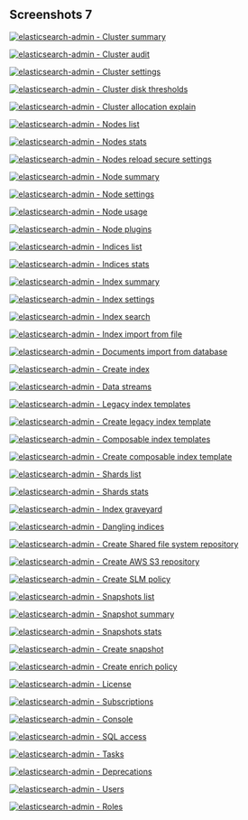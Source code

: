 ## Screenshots 7

[![elasticsearch-admin - Cluster summary](https://raw.githubusercontent.com/stephanediondev/elasticsearch-admin/main/screenshots/7/resized/resized-cluster.png)](https://raw.githubusercontent.com/stephanediondev/elasticsearch-admin/main/screenshots/7/original/original-cluster.png)

[![elasticsearch-admin - Cluster audit](https://raw.githubusercontent.com/stephanediondev/elasticsearch-admin/main/screenshots/7/resized/resized-cluster-audit.png)](https://raw.githubusercontent.com/stephanediondev/elasticsearch-admin/main/screenshots/7/original/original-cluster-audit.png)

[![elasticsearch-admin - Cluster settings](https://raw.githubusercontent.com/stephanediondev/elasticsearch-admin/main/screenshots/7/resized/resized-cluster-settings.png)](https://raw.githubusercontent.com/stephanediondev/elasticsearch-admin/main/screenshots/7/original/original-cluster-settings.png)

[![elasticsearch-admin - Cluster disk thresholds](https://raw.githubusercontent.com/stephanediondev/elasticsearch-admin/main/screenshots/7/resized/resized-disk-thresholds.png)](https://raw.githubusercontent.com/stephanediondev/elasticsearch-admin/main/screenshots/7/original/original-disk-thresholds.png)

[![elasticsearch-admin - Cluster allocation explain](https://raw.githubusercontent.com/stephanediondev/elasticsearch-admin/main/screenshots/7/resized/resized-cluster-allocation-explain.png)](https://raw.githubusercontent.com/stephanediondev/elasticsearch-admin/main/screenshots/7/original/original-cluster-allocation-explain.png)

[![elasticsearch-admin - Nodes list](https://raw.githubusercontent.com/stephanediondev/elasticsearch-admin/main/screenshots/7/resized/resized-nodes.png)](https://raw.githubusercontent.com/stephanediondev/elasticsearch-admin/main/screenshots/7/original/original-nodes.png)

[![elasticsearch-admin - Nodes stats](https://raw.githubusercontent.com/stephanediondev/elasticsearch-admin/main/screenshots/7/resized/resized-nodes-stats.png)](https://raw.githubusercontent.com/stephanediondev/elasticsearch-admin/main/screenshots/7/original/original-nodes-stats.png)

[![elasticsearch-admin - Nodes reload secure settings](https://raw.githubusercontent.com/stephanediondev/elasticsearch-admin/main/screenshots/7/resized/resized-nodes-reload-secure-settings.png)](https://raw.githubusercontent.com/stephanediondev/elasticsearch-admin/main/screenshots/7/original/original-nodes-reload-secure-settings.png)

[![elasticsearch-admin - Node summary](https://raw.githubusercontent.com/stephanediondev/elasticsearch-admin/main/screenshots/7/resized/resized-node.png)](https://raw.githubusercontent.com/stephanediondev/elasticsearch-admin/main/screenshots/7/original/original-node.png)

[![elasticsearch-admin - Node settings](https://raw.githubusercontent.com/stephanediondev/elasticsearch-admin/main/screenshots/7/resized/resized-node-settings.png)](https://raw.githubusercontent.com/stephanediondev/elasticsearch-admin/main/screenshots/7/original/original-node-settings.png)

[![elasticsearch-admin - Node usage](https://raw.githubusercontent.com/stephanediondev/elasticsearch-admin/main/screenshots/7/resized/resized-node-usage.png)](https://raw.githubusercontent.com/stephanediondev/elasticsearch-admin/main/screenshots/7/original/original-node-usage.png)

[![elasticsearch-admin - Node plugins](https://raw.githubusercontent.com/stephanediondev/elasticsearch-admin/main/screenshots/7/resized/resized-node-plugins.png)](https://raw.githubusercontent.com/stephanediondev/elasticsearch-admin/main/screenshots/7/original/original-node-plugins.png)

[![elasticsearch-admin - Indices list](https://raw.githubusercontent.com/stephanediondev/elasticsearch-admin/main/screenshots/7/resized/resized-indices.png)](https://raw.githubusercontent.com/stephanediondev/elasticsearch-admin/main/screenshots/7/original/original-indices.png)

[![elasticsearch-admin - Indices stats](https://raw.githubusercontent.com/stephanediondev/elasticsearch-admin/main/screenshots/7/resized/resized-indices-stats.png)](https://raw.githubusercontent.com/stephanediondev/elasticsearch-admin/main/screenshots/7/original/original-indices-stats.png)

[![elasticsearch-admin - Index summary](https://raw.githubusercontent.com/stephanediondev/elasticsearch-admin/main/screenshots/7/resized/resized-index.png)](https://raw.githubusercontent.com/stephanediondev/elasticsearch-admin/main/screenshots/7/original/original-index.png)

[![elasticsearch-admin - Index settings](https://raw.githubusercontent.com/stephanediondev/elasticsearch-admin/main/screenshots/7/resized/resized-index-settings.png)](https://raw.githubusercontent.com/stephanediondev/elasticsearch-admin/main/screenshots/7/original/original-index-settings.png)

[![elasticsearch-admin - Index search](https://raw.githubusercontent.com/stephanediondev/elasticsearch-admin/main/screenshots/7/resized/resized-index-search.png)](https://raw.githubusercontent.com/stephanediondev/elasticsearch-admin/main/screenshots/7/original/original-index-search.png)

[![elasticsearch-admin - Index import from file](https://raw.githubusercontent.com/stephanediondev/elasticsearch-admin/main/screenshots/7/resized/resized-index-file-import.png)](https://raw.githubusercontent.com/stephanediondev/elasticsearch-admin/main/screenshots/7/original/original-index-file-import.png)

[![elasticsearch-admin - Documents import from database](https://raw.githubusercontent.com/stephanediondev/elasticsearch-admin/main/screenshots/7/resized/resized-index-database-import.png)](https://raw.githubusercontent.com/stephanediondev/elasticsearch-admin/main/screenshots/7/original/original-index-database-import.png)

[![elasticsearch-admin - Create index](https://raw.githubusercontent.com/stephanediondev/elasticsearch-admin/main/screenshots/7/resized/resized-index-create.png)](https://raw.githubusercontent.com/stephanediondev/elasticsearch-admin/main/screenshots/7/original/original-index-create.png)

[![elasticsearch-admin - Data streams](https://raw.githubusercontent.com/stephanediondev/elasticsearch-admin/main/screenshots/7/resized/resized-data-streams.png)](https://raw.githubusercontent.com/stephanediondev/elasticsearch-admin/main/screenshots/7/original/original-data-streams.png)

[![elasticsearch-admin - Legacy index templates](https://raw.githubusercontent.com/stephanediondev/elasticsearch-admin/main/screenshots/7/resized/resized-index-templates-legacy.png)](https://raw.githubusercontent.com/stephanediondev/elasticsearch-admin/main/screenshots/7/original/original-index-templates-legacy.png)

[![elasticsearch-admin - Create legacy index template](https://raw.githubusercontent.com/stephanediondev/elasticsearch-admin/main/screenshots/7/resized/resized-index-template-create-legacy.png)](https://raw.githubusercontent.com/stephanediondev/elasticsearch-admin/main/screenshots/7/original/original-index-template-create-legacy.png)

[![elasticsearch-admin - Composable index templates](https://raw.githubusercontent.com/stephanediondev/elasticsearch-admin/main/screenshots/7/resized/resized-index-templates.png)](https://raw.githubusercontent.com/stephanediondev/elasticsearch-admin/main/screenshots/7/original/original-index-templates.png)

[![elasticsearch-admin - Create composable index template](https://raw.githubusercontent.com/stephanediondev/elasticsearch-admin/main/screenshots/7/resized/resized-index-template-create.png)](https://raw.githubusercontent.com/stephanediondev/elasticsearch-admin/main/screenshots/7/original/original-index-template-create.png)

[![elasticsearch-admin - Shards list](https://raw.githubusercontent.com/stephanediondev/elasticsearch-admin/main/screenshots/7/resized/resized-shards.png)](https://raw.githubusercontent.com/stephanediondev/elasticsearch-admin/main/screenshots/7/original/original-shards.png)

[![elasticsearch-admin - Shards stats](https://raw.githubusercontent.com/stephanediondev/elasticsearch-admin/main/screenshots/7/resized/resized-shards-stats.png)](https://raw.githubusercontent.com/stephanediondev/elasticsearch-admin/main/screenshots/7/original/original-shards-stats.png)

[![elasticsearch-admin - Index graveyard](https://raw.githubusercontent.com/stephanediondev/elasticsearch-admin/main/screenshots/7/resized/resized-index-graveyard.png)](https://raw.githubusercontent.com/stephanediondev/elasticsearch-admin/main/screenshots/7/original/original-index-graveyard.png)

[![elasticsearch-admin - Dangling indices](https://raw.githubusercontent.com/stephanediondev/elasticsearch-admin/main/screenshots/7/resized/resized-dangling-indices.png)](https://raw.githubusercontent.com/stephanediondev/elasticsearch-admin/main/screenshots/7/original/original-dangling-indices.png)

[![elasticsearch-admin - Create Shared file system repository](https://raw.githubusercontent.com/stephanediondev/elasticsearch-admin/main/screenshots/7/resized/resized-repository-create-fs.png)](https://raw.githubusercontent.com/stephanediondev/elasticsearch-admin/main/screenshots/7/original/original-repository-create-fs.png)

[![elasticsearch-admin - Create AWS S3 repository](https://raw.githubusercontent.com/stephanediondev/elasticsearch-admin/main/screenshots/7/resized/resized-repository-create-s3.png)](https://raw.githubusercontent.com/stephanediondev/elasticsearch-admin/main/screenshots/7/original/original-repository-create-s3.png)

[![elasticsearch-admin - Create SLM policy](https://raw.githubusercontent.com/stephanediondev/elasticsearch-admin/main/screenshots/7/resized/resized-slm-policy-create.png)](https://raw.githubusercontent.com/stephanediondev/elasticsearch-admin/main/screenshots/7/original/original-slm-policy-create.png)

[![elasticsearch-admin - Snapshots list](https://raw.githubusercontent.com/stephanediondev/elasticsearch-admin/main/screenshots/7/resized/resized-snapshots.png)](https://raw.githubusercontent.com/stephanediondev/elasticsearch-admin/main/screenshots/7/original/original-snapshots.png)

[![elasticsearch-admin - Snapshot summary](https://raw.githubusercontent.com/stephanediondev/elasticsearch-admin/main/screenshots/7/resized/resized-snapshot.png)](https://raw.githubusercontent.com/stephanediondev/elasticsearch-admin/main/screenshots/7/original/original-snapshot.png)

[![elasticsearch-admin - Snapshots stats](https://raw.githubusercontent.com/stephanediondev/elasticsearch-admin/main/screenshots/7/resized/resized-snapshots-stats.png)](https://raw.githubusercontent.com/stephanediondev/elasticsearch-admin/main/screenshots/7/original/original-snapshots-stats.png)

[![elasticsearch-admin - Create snapshot](https://raw.githubusercontent.com/stephanediondev/elasticsearch-admin/main/screenshots/7/resized/resized-snapshot-create.png)](https://raw.githubusercontent.com/stephanediondev/elasticsearch-admin/main/screenshots/7/original/original-snapshot-create.png)

[![elasticsearch-admin - Create enrich policy](https://raw.githubusercontent.com/stephanediondev/elasticsearch-admin/main/screenshots/7/resized/resized-enrich-create.png)](https://raw.githubusercontent.com/stephanediondev/elasticsearch-admin/main/screenshots/7/original/original-enrich-create.png)

[![elasticsearch-admin - License](https://raw.githubusercontent.com/stephanediondev/elasticsearch-admin/main/screenshots/7/resized/resized-license.png)](https://raw.githubusercontent.com/stephanediondev/elasticsearch-admin/main/screenshots/7/original/original-license.png)

[![elasticsearch-admin - Subscriptions](https://raw.githubusercontent.com/stephanediondev/elasticsearch-admin/main/screenshots/7/resized/resized-subscriptions.png)](https://raw.githubusercontent.com/stephanediondev/elasticsearch-admin/main/screenshots/7/original/original-subscriptions.png)

[![elasticsearch-admin - Console](https://raw.githubusercontent.com/stephanediondev/elasticsearch-admin/main/screenshots/7/resized/resized-console.png)](https://raw.githubusercontent.com/stephanediondev/elasticsearch-admin/main/screenshots/7/original/original-console.png)

[![elasticsearch-admin - SQL access](https://raw.githubusercontent.com/stephanediondev/elasticsearch-admin/main/screenshots/7/resized/resized-sql.png)](https://raw.githubusercontent.com/stephanediondev/elasticsearch-admin/main/screenshots/7/original/original-sql.png)

[![elasticsearch-admin - Tasks](https://raw.githubusercontent.com/stephanediondev/elasticsearch-admin/main/screenshots/7/resized/resized-tasks.png)](https://raw.githubusercontent.com/stephanediondev/elasticsearch-admin/main/screenshots/7/original/original-tasks.png)

[![elasticsearch-admin - Deprecations](https://raw.githubusercontent.com/stephanediondev/elasticsearch-admin/main/screenshots/7/resized/resized-deprecations.png)](https://raw.githubusercontent.com/stephanediondev/elasticsearch-admin/main/screenshots/7/original/original-deprecations.png)

[![elasticsearch-admin - Users](https://raw.githubusercontent.com/stephanediondev/elasticsearch-admin/main/screenshots/7/resized/resized-elasticsearch-users.png)](https://raw.githubusercontent.com/stephanediondev/elasticsearch-admin/main/screenshots/7/original/original-elasticsearch-users.png)

[![elasticsearch-admin - Roles](https://raw.githubusercontent.com/stephanediondev/elasticsearch-admin/main/screenshots/7/resized/resized-elasticsearch-roles.png)](https://raw.githubusercontent.com/stephanediondev/elasticsearch-admin/main/screenshots/7/original/original-elasticsearch-roles.png)


